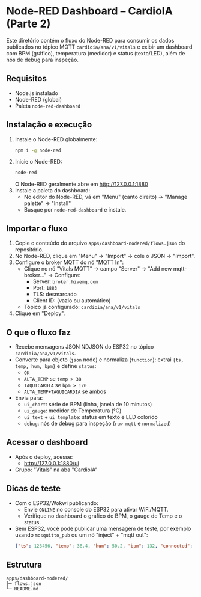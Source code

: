 # Node-RED Dashboard – CardioIA (Parte 2)

Este diretório contém o fluxo do Node-RED para consumir os dados publicados no tópico MQTT `cardioia/ana/v1/vitals` e exibir um dashboard com BPM (gráfico), temperatura (medidor) e status (texto/LED), além de nós de debug para inspeção.

## Requisitos
- Node.js instalado
- Node-RED (global)
- Paleta `node-red-dashboard`

## Instalação e execução
1. Instale o Node-RED globalmente:
   ```bash
   npm i -g node-red
   ```
2. Inicie o Node-RED:
   ```bash
   node-red
   ```
   O Node-RED geralmente abre em http://127.0.0.1:1880
3. Instale a paleta do dashboard:
   - No editor do Node-RED, vá em "Menu" (canto direito) → "Manage palette" → "Install"
   - Busque por `node-red-dashboard` e instale.

## Importar o fluxo
1. Copie o conteúdo do arquivo `apps/dashboard-nodered/flows.json` do repositório.
2. No Node-RED, clique em "Menu" → "Import" → cole o JSON → "Import".
3. Configure o broker MQTT do nó "MQTT In":
   - Clique no nó "Vitals MQTT" → campo "Server" → "Add new mqtt-broker…" → Configure:
     - Server: `broker.hivemq.com`
     - Port: `1883`
     - TLS: desmarcado
     - Client ID: (vazio ou automático)
   - Tópico já configurado: `cardioia/ana/v1/vitals`
4. Clique em "Deploy".

## O que o fluxo faz
- Recebe mensagens JSON NDJSON do ESP32 no tópico `cardioia/ana/v1/vitals`.
- Converte para objeto (`json` node) e normaliza (`function`): extrai `{ts, temp, hum, bpm}` e define `status`:
  - `OK`
  - `ALTA_TEMP` se `temp > 38`
  - `TAQUICARDIA` se `bpm > 120`
  - `ALTA_TEMP+TAQUICARDIA` se ambos
- Envia para:
  - `ui_chart`: série de BPM (linha, janela de 10 minutos)
  - `ui_gauge`: medidor de Temperatura (°C)
  - `ui_text` + `ui_template`: status em texto e LED colorido
  - `debug`: nós de debug para inspeção (`raw mqtt` e `normalized`)

## Acessar o dashboard
- Após o deploy, acesse:
  - http://127.0.0.1:1880/ui
- Grupo: "Vitals" na aba "CardioIA"

## Dicas de teste
- Com o ESP32/Wokwi publicando:
  - Envie `ONLINE` no console do ESP32 para ativar WiFi/MQTT.
  - Verifique no dashboard o gráfico de BPM, o gauge de Temp e o status.
- Sem ESP32, você pode publicar uma mensagem de teste, por exemplo usando `mosquitto_pub` ou um nó "inject" + "mqtt out":
  ```json
  {"ts": 123456, "temp": 38.4, "hum": 50.2, "bpm": 132, "connected": true}
  ```

## Estrutura
```
apps/dashboard-nodered/
├─ flows.json
└─ README.md
```
